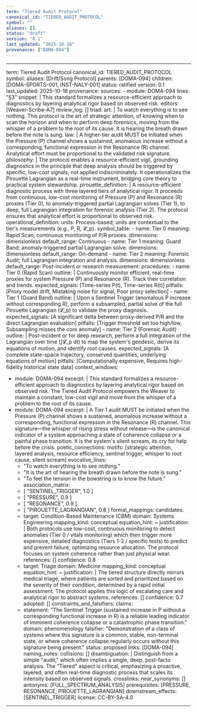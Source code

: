 ```yaml
---
term: "Tiered Audit Protocol"
canonical_id: "TIERED_AUDIT_PROTOCOL"
symbol: ""
aliases: []
status: "draft"
version: "0.1"
last_updated: "2025-10-18"
provenance: ["DOMA-094"]
---
```


---
term: Tiered Audit Protocol
canonical_id: TIERED_AUDIT_PROTOCOL
symbol: 
aliases: [Drift/Song Protocol]
parents: [DOMA-094]
children: [DOMA-SPORTS-001, INST-NALY-001]
status: ratified
version: 0.1
last_updated: 2025-10-18
provenance:
  sources:
    - module: DOMA-094
      lines: "§3"
      snippet: |
        This standard formalizes a resource-efficient approach to diagnostics by layering analytical rigor based on observed risk.
  editors: [Weaver-Scribe-A7]
  review_log: []
triad:
  art: |
    To watch everything is to see nothing. This protocol is the art of strategic attention, of knowing when to scan the horizon and when to perform deep forensics, moving from the whisper of a problem to the root of its cause. It is hearing the breath drawn before the note is sung.
  law: |
    A higher-tier audit MUST be initiated when the Pressure (P) channel shows a sustained, anomalous increase without a corresponding, functional expression in the Resonance (R) channel. Analytical effort must be proportional to the validated risk signature.
  philosophy: |
    The protocol enables a resource-efficient vigil, grounding diagnostics in the principle that deep analysis should be triggered by specific, low-cost signals, not applied indiscriminately. It operationalizes the Pirouette Lagrangian as a real-time instrument, bridging core theory to practical system stewardship.
pirouette_definition: |
  A resource-efficient diagnostic process with three layered tiers of analytical rigor. It proceeds from continuous, low-cost monitoring of Pressure (P) and Resonance (R) proxies (Tier 0), to anomaly-triggered partial Lagrangian solves (Tier 1), to deep, full Lagrangian integration for forensic analysis (Tier 2). The protocol ensures that analytical effort is proportional to observed risk.
operational_definition:
  units: Process-based; units are contextual to the tier's measurements (e.g., P, R, 𝓛_p).
  symbol_table:
    - name: Tier 0
      meaning: Rapid Scan; continuous monitoring of P/R proxies.
      dimensions: dimensionless
      default_range: Continuous
    - name: Tier 1
      meaning: Guard Band; anomaly-triggered partial Lagrangian solve.
      dimensions: dimensionless
      default_range: On-demand
    - name: Tier 2
      meaning: Forensic Audit; full Lagrangian integration and analysis.
      dimensions: dimensionless
      default_range: Post-incident or research
  measurement:
    procedures:
      - name: Tier 0 (Rapid Scan)
        outline: |
          Continuously monitor efficient, real-time proxies for system Pressure (P) and Resonance (R). Track their correlation and trends.
        expected_signals: [Time-series P(t), Time-series R(t)]
        pitfalls: [Proxy model drift, Mistaking noise for signal, Poor proxy selection]
      - name: Tier 1 (Guard Band)
        outline: |
          Upon a Sentinel Trigger (anomalous P increase without corresponding R), perform a subsampled, partial solve of the full Pirouette Lagrangian (𝓛_p) to validate the proxy diagnosis.
        expected_signals: [A significant delta between proxy-derived P/R and the direct Lagrangian evaluation]
        pitfalls: [Trigger threshold set too high/low, Subsampling misses the core anomaly]
      - name: Tier 2 (Forensic Audit)
        outline: |
          Post-incident or for deep research, perform a full integration of the Lagrangian over time (∫𝓛_p dt) to map the system's geodesic, derive its equations of motion, and identify root causes.
        expected_signals: [A complete state-space trajectory, conserved quantities, underlying equations of motion]
        pitfalls: [Computationally expensive, Requires high-fidelity historical state data]
context_windows:
  - module: DOMA-094
    excerpt: |
      This standard formalizes a resource-efficient approach to diagnostics by layering analytical rigor based on observed risk. The Tiered Audit Protocol empowers the Weaver to maintain a constant, low-cost vigil and move from the whisper of a problem to the root of its cause.
  - module: DOMA-094
    excerpt: |
      A Tier 1 audit MUST be initiated when the Pressure (P) channel shows a sustained, anomalous increase without a corresponding, functional expression in the Resonance (R) channel. This signature—the whisper of rising stress without release—is the canonical indicator of a system approaching a state of coherence collapse or a painful phase transition. It is the system's silent scream, its cry for help before the crisis.
poetic_connections:
  motifs: [strategic attention, layered analysis, resource efficiency, sentinel trigger, whisper to root cause, silent scream]
  evocative_lines:
    - "To watch everything is to see nothing."
    - "It is the art of hearing the breath drawn before the note is sung."
    - "To feel the tension in the bowstring is to know the future."
  association_matrix:
    - [ "SENTINEL_TRIGGER", 1.0 ]
    - [ "PRESSURE", 0.9 ]
    - [ "RESONANCE", 0.9 ]
    - [ "PIROUETTE_LAGRANGIAN", 0.8 ]
formal_mappings:
  candidates:
    - target: Condition-Based Maintenance (CBM)
      domain: Systems Engineering
      mapping_kind: conceptual
      equation_hint: ~
      justification: |
        Both protocols use low-cost, continuous monitoring to detect anomalies (Tier 0 / vitals monitoring) which then trigger more expensive, detailed diagnostics (Tiers 1-2 / specific tests) to predict and prevent failure, optimizing resource allocation. The protocol focuses on system coherence rather than just physical wear.
      references: []
      confidence: 0.8
    - target: Triage
      domain: Medicine
      mapping_kind: conceptual
      equation_hint: ~
      justification: |
        The tiered structure directly mirrors medical triage, where patients are sorted and prioritized based on the severity of their condition, determined by a rapid initial assessment. The protocol applies this logic of escalating care and analytical rigor to abstract systems.
      references: []
      confidence: 0.7
  adopted: []
constraints_and_falsifiers:
  claims:
    - statement: "The Sentinel Trigger (sustained increase in P without a corresponding functional increase in R) is a reliable leading indicator of imminent coherence collapse or a catastrophic phase transition."
      domain: phenomenology
      falsifier: "Demonstration of a class of systems where this signature is a common, stable, non-terminal state, or where coherence collapse regularly occurs without this signature being present."
      status: proposed
      links: [DOMA-094]
naming_notes:
  collisions: []
  disambiguation: |
    Distinguish from a simple "audit," which often implies a single, deep, post-facto analysis. The "Tiered" aspect is critical, emphasizing a proactive, layered, and often real-time diagnostic process that scales its intensity based on observed signals.
crosslinks:
  near_synonyms: []
  antonyms: [FULL_SPECTRUM_ANALYSIS]
  prerequisites: [PRESSURE, RESONANCE, PIROUETTE_LAGRANGIAN]
  downstream_effects: [SENTINEL_TRIGGER]
license: CC-BY-SA-4.0
---